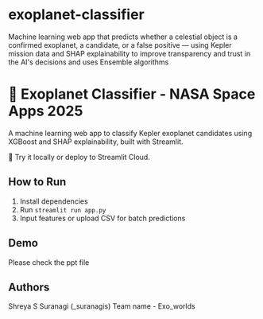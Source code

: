 # exoplanet-classifier
Machine learning web app that predicts whether a celestial object is a confirmed exoplanet, a candidate, or a false positive — using Kepler mission data and SHAP explainability to improve transparency and trust in the AI's decisions and uses Ensemble algorithms

# 🌌 Exoplanet Classifier - NASA Space Apps 2025

A machine learning web app to classify Kepler exoplanet candidates using XGBoost and SHAP explainability, built with Streamlit.

🔗 Try it locally or deploy to Streamlit Cloud.

## How to Run

1. Install dependencies
2. Run `streamlit run app.py`
3. Input features or upload CSV for batch predictions

## Demo
Please check the ppt file

## Authors
Shreya S Suranagi (_suranagis)
Team name - Exo_worlds
